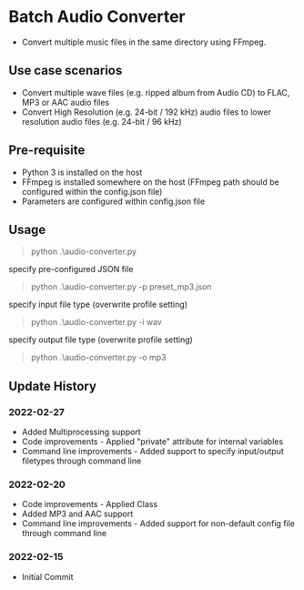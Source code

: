 # Batch Audio Converter
- Convert multiple music files in the same directory using FFmpeg.

## Use case scenarios
- Convert multiple wave files (e.g. ripped album from Audio CD) to FLAC, MP3 or AAC audio files
- Convert High Resolution (e.g. 24-bit / 192 kHz) audio files to lower resolution audio files (e.g. 24-bit / 96 kHz)

## Pre-requisite
- Python 3 is installed on the host
- FFmpeg is installed somewhere on the host (FFmpeg path should be configured within the config.json file)
- Parameters are configured within config.json file

## Usage
> python .\audio-converter.py

specify pre-configured JSON file
> python .\audio-converter.py -p preset_mp3.json

specify input file type (overwrite profile setting)
> python .\audio-converter.py -i wav

specify output file type (overwrite profile setting)
> python .\audio-converter.py -o mp3

## Update History
### 2022-02-27
- Added Multiprocessing support
- Code improvements - Applied "private" attribute for internal variables
- Command line improvements - Added support to specify input/output filetypes through command line

### 2022-02-20
- Code improvements - Applied Class
- Added MP3 and AAC support
- Command line improvements - Added support for non-default config file through command line

### 2022-02-15
- Initial Commit

